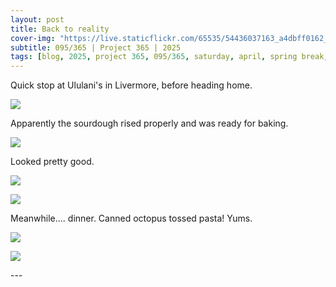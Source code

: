 ```yaml
---
layout: post
title: Back to reality
cover-img: "https://live.staticflickr.com/65535/54436037163_a4dbff0162_h.jpg"
subtitle: 095/365 | Project 365 | 2025
tags: [blog, 2025, project 365, 095/365, saturday, april, spring break, food]
---
```

<style>
  .intro-header.big-img {
    background-position:center; 
  }
</style>
Quick stop at Ululani's in Livermore, before heading home.
<p class="post-img-wrap">
  <img src="https://live.staticflickr.com/65535/54435791651_1396da75ab_h.jpg">
</p>
Apparently the sourdough rised properly and was ready for baking.
<p class="post-img-wrap">
  <img src="https://live.staticflickr.com/65535/54435980444_0bcd3313dc_h.jpg">
</p>
Looked pretty good.
<p class="post-img-wrap">
  <img src="https://live.staticflickr.com/65535/54436037163_a4dbff0162_h.jpg">
</p>
<p class="post-img-wrap">
  <img src="https://live.staticflickr.com/65535/54435792636_33f7eba8aa_h.jpg">
</p>
Meanwhile.... dinner. Canned octopus tossed pasta! Yums.
<p class="post-img-wrap">
  <img src="https://live.staticflickr.com/65535/54436036883_6db77be0bf_h.jpg">
</p>
<p class="post-img-wrap">
  <img src="ttps://live.staticflickr.com/65535/54436159785_812aee0794_h.jpg">
</p>
---
